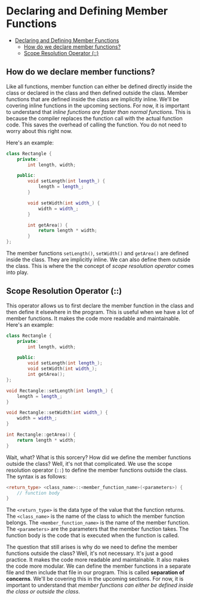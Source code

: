 # Declaring and Defining Member Functions

- [Declaring and Defining Member Functions](#declaring-and-defining-member-functions)
  - [How do we declare member functions?](#how-do-we-declare-member-functions)
  - [Scope Resolution Operator (::)](#scope-resolution-operator-)

## How do we declare member functions?

Like all functions, member function can either be defined directly inside the class or declared in the class and then defined outside the class. Member functions that are defined inside the class are implicitly inline. We'll be covering inline functions in the upcoming sections. For now, it is important to understand that *inline functions are faster than normal functions*. This is because the compiler replaces the function call with the actual function code. This saves the overhead of calling the function. You do not need to worry about this right now.

Here's an example:

```cpp
class Rectangle {
    private:
        int length, width;

    public:
        void setLength(int length_) {
            length = length_;
        }

        void setWidth(int width_) {
            width = width_;
        }

        int getArea() {
            return length * width;
        }
};
```

The member functions `setLength()`, `setWidth()` and `getArea()` are defined inside the class. They are implicitly inline. We can also define them outside the class. This is where the the concept of *scope resolution operator* comes into play.

## Scope Resolution Operator (::)

This operator allows us to first declare the member function in the class and then define it elsewhere in the program. This is useful when we have a lot of member functions. It makes the code more readable and maintainable. Here's an example:

```cpp
class Rectangle {
    private:
        int length, width;

    public:
        void setLength(int length_);
        void setWidth(int width_);
        int getArea();
};

void Rectangle::setLength(int length_) {
    length = length_;
}

void Rectangle::setWidth(int width_) {
    width = width_;
}

int Rectangle::getArea() {
    return length * width;
}
```

Wait, what? What is this sorcery? How did we define the member functions outside the class? Well, it's not that complicated. We use the scope resolution operator (`::`) to define the member functions outside the class. The syntax is as follows:

```cpp
<return_type> <class_name>::<member_function_name>(<parameters>) {
    // function body
}
```

The `<return_type>` is the data type of the value that the function returns. The `<class_name>` is the name of the class to which the member function belongs. The `<member_function_name>` is the name of the member function. The `<parameters>` are the parameters that the member function takes. The function body is the code that is executed when the function is called.

The question that still arises is why do we need to define the member functions outside the class? Well, it's not necessary. It's just a good practice. It makes the code more readable and maintainable. It also makes the code more modular. We can define the member functions in a separate file and then include that file in our program. This is called **separation of concerns**. We'll be covering this in the upcoming sections. For now, it is important to understand that *member functions can either be defined inside the class or outside the class*.